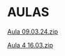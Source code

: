 # AULAS
[Aula 09.03.24.zip](https://github.com/luisshenri/AULAS/files/14546431/Aula.09.03.24.zip)
    

[Aula 4 16.03.zip](https://github.com/luisshenri/AULAS/files/14623723/Aula.4.16.03.zip)
